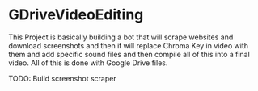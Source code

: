 # GDriveVideoEditing
 This Project is basically building a bot that will scrape websites and download screenshots and then it will replace Chroma Key in video with them and add specific sound files and then compile all of this into a final video. All of this is done with Google Drive files. 

TODO:
Build screenshot scraper
